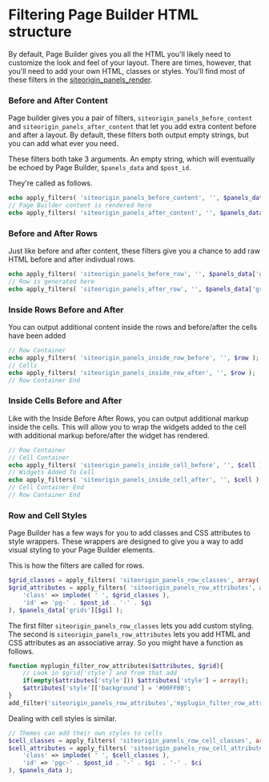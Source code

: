 # Filtering Page Builder HTML structure

By default, Page Builder gives you all the HTML you'll likely need to customize the look and feel of your layout. There are times, however, that you'll need to add your own HTML, classes or styles. You'll find most of these filters in the [siteorigin\_panels\_render](https://github.com/siteorigin/siteorigin-panels/blob/master/siteorigin-panels.php#L738).

### Before and After Content

Page builder gives you a pair of filters, `siteorigin_panels_before_content` and `siteorigin_panels_after_content` that let you add extra content before and after a layout. By default, these filters both output empty strings, but you can add what ever you need.

These filters both take 3 arguments. An empty string, which will eventually be echoed by Page Builder, `$panels_data` and `$post_id`.

They're called as follows.

```php
echo apply_filters( 'siteorigin_panels_before_content', '', $panels_data, $post_id );
// Page Builder content is rendered here
echo apply_filters( 'siteorigin_panels_after_content', '', $panels_data, $post_id );
```

### Before and After Rows

Just like before and after content, these filters give you a chance to add raw HTML before and after indivdual rows.

```php
echo apply_filters( 'siteorigin_panels_before_row', '', $panels_data['grids'][$gi], $grid_attributes );
// Row is generated here
echo apply_filters( 'siteorigin_panels_after_row', '', $panels_data['grids'][$gi], $grid_attributes );
```

### Inside Rows Before and After

You can output additional content inside the rows and before/after the cells have been added

```php
// Row Container
echo apply_filters( 'siteorigin_panels_inside_row_before', '', $row );
// Cells
echo apply_filters( 'siteorigin_panels_inside_row_after', '', $row );
// Row Container End
```

### Inside Cells Before and After

Like with the Inside Before After Rows, you can output additional markup inside the cells. This will allow you to wrap the widgets added to the cell with additional markup before/after the widget has rendered.

```php
// Row Container
// Cell Container
echo apply_filters( 'siteorigin_panels_inside_cell_before', '', $cell );
// Widgets Added To Cell
echo apply_filters( 'siteorigin_panels_inside_cell_after', '', $cell )
// Cell Container End
// Row Container End
```

### Row and Cell Styles

Page Builder has a few ways for you to add classes and CSS attributes to style wrappers. These wrappers are designed to give you a way to add visual styling to your Page Builder elements.

This is how the filters are called for rows.

```php
$grid_classes = apply_filters( 'siteorigin_panels_row_classes', array('panel-grid'), $panels_data['grids'][$gi] );
$grid_attributes = apply_filters( 'siteorigin_panels_row_attributes', array(
	'class' => implode( ' ', $grid_classes ),
	'id' => 'pg-' . $post_id . '-' . $gi
), $panels_data['grids'][$gi] );
```

The first filter `siteorigin_panels_row_classes` lets you add custom styling. The second is `siteorigin_panels_row_attributes` lets you add HTML and CSS attributes as an associative array. So you might have a function as follows.

```php
function myplugin_filter_row_attributes($attributes, $grid){
	// Look in $grid['style'] and from that add 
	if(empty($attributes['style'])) $attributes['style'] = array();
	$attributes['style']['background'] = '#00FF00';
}
add_filter('siteorigin_panels_row_attributes','myplugin_filter_row_attributes', 10, 2);
```

Dealing with cell styles is similar.

```php
// Themes can add their own styles to cells
$cell_classes = apply_filters( 'siteorigin_panels_row_cell_classes', array('panel-grid-cell'), $panels_data );
$cell_attributes = apply_filters( 'siteorigin_panels_row_cell_attributes', array(
	'class' => implode( ' ', $cell_classes ),
	'id' => 'pgc-' . $post_id . '-' . $gi  . '-' . $ci
), $panels_data );
```
